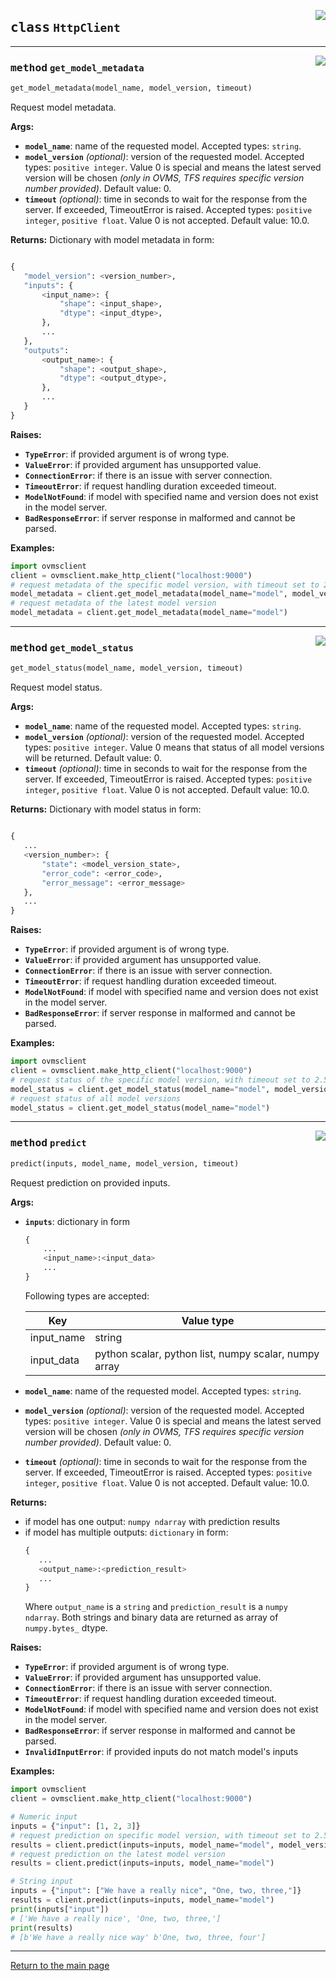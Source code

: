 
<a href="../../lib/ovmsclient/tfs_compat/http/serving_client.py#L32"><img align="right" style="float:right;" src="https://img.shields.io/badge/-source-cccccc?style=flat-square"></a>

## <kbd>class</kbd> `HttpClient`

---

<a href="../../lib/ovmsclient/tfs_compat/http/serving_client.py#L63"><img align="right" style="float:right;" src="https://img.shields.io/badge/-source-cccccc?style=flat-square"></a>

### <kbd>method</kbd> `get_model_metadata`

```python
get_model_metadata(model_name, model_version, timeout)
```

Request model metadata.


**Args:**
 
 - <b>`model_name`</b>:  name of the requested model. Accepted types: `string`.
 - <b>`model_version`</b> <i>(optional)</i>: version of the requested model. Accepted types: `positive integer`. Value 0 is special and means the latest served version will be chosen <i>(only in OVMS, TFS requires specific version number provided)</i>. Default value: 0.
 - <b>`timeout`</b> <i>(optional)</i>: time in seconds to wait for the response from the server. If exceeded, TimeoutError is raised. 
 Accepted types: `positive integer`, `positive float`. Value 0 is not accepted. Default value: 10.0.


**Returns:**
 Dictionary with model metadata in form:

 ``` python

{
    "model_version": <version_number>,
    "inputs": {
        <input_name>: {
            "shape": <input_shape>,
            "dtype": <input_dtype>,
        },
        ...
    },
    "outputs":
        <output_name>: {
            "shape": <output_shape>,
            "dtype": <output_dtype>,
        },
        ...
    }
} 

``` 


**Raises:**
 
- <b>`TypeError`</b>:  if provided argument is of wrong type.
- <b>`ValueError`</b>: if provided argument has unsupported value.
- <b>`ConnectionError`</b>: if there is an issue with server connection.
- <b>`TimeoutError`</b>: if request handling duration exceeded timeout.
- <b>`ModelNotFound`</b>: if model with specified name and version does not exist
                           in the model server.
- <b>`BadResponseError`</b>: if server response in malformed and cannot be parsed.


**Examples:**
 
```python
import ovmsclient
client = ovmsclient.make_http_client("localhost:9000")
# request metadata of the specific model version, with timeout set to 2.5 seconds
model_metadata = client.get_model_metadata(model_name="model", model_version=1, timeout=2.5)
# request metadata of the latest model version
model_metadata = client.get_model_metadata(model_name="model")

```

---

<a href="../../lib/ovmsclient/tfs_compat/http/serving_client.py#L87"><img align="right" style="float:right;" src="https://img.shields.io/badge/-source-cccccc?style=flat-square"></a>

### <kbd>method</kbd> `get_model_status`

```python
get_model_status(model_name, model_version, timeout)
```

Request model status.


**Args:**
 
 - <b>`model_name`</b>:  name of the requested model. Accepted types: `string`.
 - <b>`model_version`</b> <i>(optional)</i>: version of the requested model. Accepted types: `positive integer`. Value 0 means that status of all model versions will be returned. Default value: 0.
 - <b>`timeout`</b> <i>(optional)</i>: time in seconds to wait for the response from the server. If exceeded, TimeoutError is raised. 
 Accepted types: `positive integer`, `positive float`. Value 0 is not accepted. Default value: 10.0.


**Returns:**
 Dictionary with model status in form:

 ``` python

{
    ...
    <version_number>: {
        "state": <model_version_state>, 
        "error_code": <error_code>, 
        "error_message": <error_message>
    },          
    ...      
} 
```


**Raises:**
 
- <b>`TypeError`</b>:  if provided argument is of wrong type.
- <b>`ValueError`</b>: if provided argument has unsupported value.
- <b>`ConnectionError`</b>: if there is an issue with server connection.
- <b>`TimeoutError`</b>: if request handling duration exceeded timeout.
- <b>`ModelNotFound`</b>: if model with specified name and version does not exist
                          in the model server.
- <b>`BadResponseError`</b>: if server response in malformed and cannot be parsed.


**Examples:**
 
```python
import ovmsclient
client = ovmsclient.make_http_client("localhost:9000")
# request status of the specific model version, with timeout set to 2.5 seconds
model_status = client.get_model_status(model_name="model", model_version=1, timeout=2.5)
# request status of all model versions
model_status = client.get_model_status(model_name="model")

```

---

<a href="../../lib/ovmsclient/tfs_compat/http/serving_client.py#L40"><img align="right" style="float:right;" src="https://img.shields.io/badge/-source-cccccc?style=flat-square"></a>

### <kbd>method</kbd> `predict`

```python
predict(inputs, model_name, model_version, timeout)
```

Request prediction on provided inputs. 


**Args:**
 
- <b>`inputs`</b>: dictionary in form
    ```python
    {
        ...
        <input_name>:<input_data>
        ...
    }
    ```               
    Following types are accepted: 

    | Key | Value type |
    |---|---|
    | input_name | string |
    | input_data | python scalar, python list, numpy scalar, numpy array |

 - <b>`model_name`</b>:  name of the requested model. Accepted types: `string`.
 - <b>`model_version`</b> <i>(optional)</i>: version of the requested model. Accepted types: `positive integer`. Value 0 is special and means the latest served version will be chosen <i>(only in OVMS, TFS requires specific version number provided)</i>. Default value: 0.
 - <b>`timeout`</b> <i>(optional)</i>: time in seconds to wait for the response from the server. If exceeded, TimeoutError is raised. 
 Accepted types: `positive integer`, `positive float`. Value 0 is not accepted. Default value: 10.0.


**Returns:**
 - if model has one output: `numpy ndarray` with prediction results
 - if model has multiple outputs: `dictionary` in form:
     ```python
    {
        ...
        <output_name>:<prediction_result>
        ...
    }
    ```   
    Where `output_name` is a `string` and `prediction_result` is a `numpy ndarray`. Both strings and binary data are returned as array of `numpy.bytes_` dtype. 


**Raises:**

- <b>`TypeError`</b>:  if provided argument is of wrong type.
- <b>`ValueError`</b>: if provided argument has unsupported value.
- <b>`ConnectionError`</b>: if there is an issue with server connection.
- <b>`TimeoutError`</b>: if request handling duration exceeded timeout.
- <b>`ModelNotFound`</b>: if model with specified name and version does not exist
                          in the model server.
- <b>`BadResponseError`</b>: if server response in malformed and cannot be parsed.
- <b>`InvalidInputError`</b>: if provided inputs do not match model's inputs


**Examples:**

```python
import ovmsclient
client = ovmsclient.make_http_client("localhost:9000")

# Numeric input
inputs = {"input": [1, 2, 3]}
# request prediction on specific model version, with timeout set to 2.5 seconds
results = client.predict(inputs=inputs, model_name="model", model_version=1, timeout=2.5)
# request prediction on the latest model version
results = client.predict(inputs=inputs, model_name="model")

# String input
inputs = {"input": ["We have a really nice", "One, two, three,"]}
results = client.predict(inputs=inputs, model_name="model")
print(inputs["input"])
# ['We have a really nice', 'One, two, three,']
print(results)
# [b'We have a really nice way' b'One, two, three, four']
```

---

<a href="README.md">Return to the main page</a>
